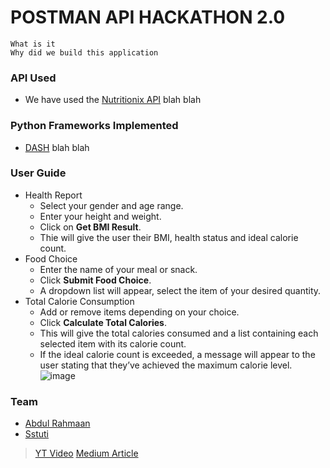 # POSTMAN API HACKATHON 2.0
	What is it 
	Why did we build this application
### API Used
- We have used the [Nutritionix API](https://www.nutritionix.com/business/api) blah blah
### Python Frameworks Implemented
- [DASH](https://dash.plotly.com/introduction) blah blah 
### User Guide
- Health Report
  - Select your gender and age range.
  - Enter your height and weight.
  - Click on **Get BMI Result**.
  - Thie will give the user their BMI, health status and ideal calorie count.
- Food Choice
  - Enter the name of your meal or snack.
  - Click **Submit Food Choice**.
  - A dropdown list will appear, select the item of your desired quantity. 
- Total Calorie Consumption
  - Add or remove items depending on your choice.
  - Click **Calculate Total Calories**.
  - This will give the total calories consumed and a list containing each selected item with its calorie count.
  - If the ideal calorie count is exceeded, a message will appear to the user stating that they’ve achieved the maximum calorie level.
![image](https://user-images.githubusercontent.com/100038013/216224034-5a435754-ffcf-4f6b-b986-2a477857f375.png)

### Team
- [Abdul Rahmaan](https://github.com/AbdulRahmaan03)
- [Sstuti](https://www.github.com/sstuti)

> [YT Video](https://www.youtube.com/watch?v=yLLdIU5rovU)
> [Medium Article](https://medium.com/@f20200034_26949/daily-calorie-consumption-tracker-using-nutritionix-api-7600f5e1c80b)
